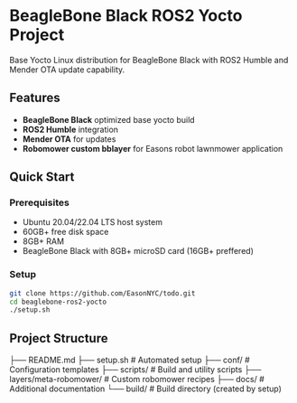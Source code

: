 # BeagleBone Black ROS2 Yocto Project

Base Yocto Linux distribution for BeagleBone Black with ROS2 Humble and Mender OTA update capability.

## Features

- **BeagleBone Black** optimized base yocto build
- **ROS2 Humble** integration
- **Mender OTA** for updates
- **Robomower custom bblayer** for Easons robot lawnmower application


## Quick Start

### Prerequisites
- Ubuntu 20.04/22.04 LTS host system
- 60GB+ free disk space
- 8GB+ RAM
- BeagleBone Black with 8GB+ microSD card (16GB+ preffered)

### Setup
```bash
git clone https://github.com/EasonNYC/todo.git
cd beaglebone-ros2-yocto
./setup.sh
```

## Project Structure
├── README.md
├── setup.sh                    # Automated setup
├── conf/                       # Configuration templates
├── scripts/                    # Build and utility scripts
├── layers/meta-robomower/      # Custom robomower recipes
├── docs/                       # Additional documentation
└── build/                      # Build directory (created by setup)


